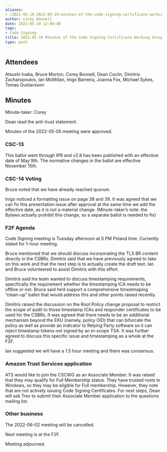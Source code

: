 ```yaml
---
aliases:
- /2022-05-19-2022-05-19-minutes-of-the-code-signing-certificate-working-group/
author: Corey Bonnell
date: 2022-05-19 12:00:00
tags:
- Code Signing
title: 2022-05-19 Minutes of the Code Signing Certificate Working Group
type: post
---
```


## Attendees 

Atsushi Inaba, Bruce Morton, Corey Bonnell, Dean Coclin, Dimitris Zacharopoulos, Ian McMillan, Inigo Barreira, Joanna Fox, Michael Sykes, Tomas Gustavsson

## Minutes 

Minute-taker: Corey

Dean read the anti-trust statement.

Minutes of the 2022-05-05 meeting were approved.

### CSC-13 

This ballot went through IPR and v2.8 has been published with an effective date of May 9th. The normative changes in the ballot are effective November 15th.

### CSC-14 Voting 

Bruce noted that we have already reached quorum.

Inigo noticed a formatting issue on page 38 and 39. It was agreed that we can fix this presentation issue after approval at the same time we add the effective date, as it is not a material change. (Minute-taker’s note: the Bylaws actually prohibit this change, so a separate ballot is needed to fix)

### F2F Agenda 

Code Signing meeting is Tuesday afternoon at 5 PM Poland time. Currently slated for 1-hour meeting.

Bruce mentioned that we should discuss incorporating the TLS BR content directly in the CSBRs. Dimitris said that we have previously agreed to take on this work and that the next step is to actually create the draft text. Ian and Bruce volunteered to assist Dimitris with this effort.

Dimitris said his team wanted to discuss timestamping requirements, specifically the requirement whether the timestamping ICA needs to be offline or not. Bruce said he’d support a comprehensive timestmaping “clean-up” ballot that would address this and other points raised recently.

Dimitris raised the discussion on the Root Policy change proposal to restrict the scope of audit to those timestamp ICAs and responder certificates to be used for the CSBRs. It was agreed that there needs to be an additional mechanism beyond the EKU (namely, policy OID) that can bifurcate the policy as well as provide an indicator to Relying Party software so it can reject timestamp tokens not signed by an in-scope TSA. It was further agreed to discuss this specific issue and timestamping as a whole at the F2F.

Ian suggested we will have a 1.5 hour meeting and there was consensus.

### Amazon Trust Services application 

ATS would like to join the CSCWG as an Associate Member. It was raised that they may qualify for Full Membership status. They have trusted roots in Windows, so they may be eligible for Full membership. However, they note that are not actively issuing Code Signing Certificates. For next steps, Dean will ask Trev to submit their Associate Member application to the questions mailing list.

### Other business 

The 2022-06-02 meeting will be cancelled.

Next meeting is at the F2F.

Meeting adjourned.